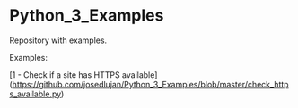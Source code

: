 # Python_3_Examples
Repository with examples.


Examples:

[1 - Check if a site has HTTPS available] (https://github.com/josedlujan/Python_3_Examples/blob/master/check_https_available.py)

